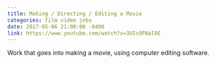 ```yaml
---
title: Making / Directing / Editing a Movie
categories: film video jobs
date: 2017-05-06 21:00:00 -0400
link: https://www.youtube.com/watch?v=3UIcOFNal0E
---
```

Work that goes into making a movie, using computer editing software.